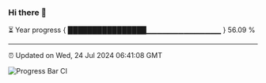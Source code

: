 ### Hi there 👋

⏳ Year progress { ████████████████▁▁▁▁▁▁▁▁▁▁▁▁▁▁ } 56.09 %

---

⏰ Updated on Wed, 24 Jul 2024 06:41:08 GMT

![Progress Bar CI](https://github.com/IshwaranRudhara/GIT-ACTION/workflows/Progress%20Bar%20CI/badge.svg)
